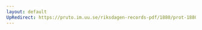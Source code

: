 ```yaml
---
layout: default
UpRedirect: https://pruto.im.uu.se/riksdagen-records-pdf/1880/prot-1880--ak--021/prot-1880--ak--021_011.pdf
---
```

